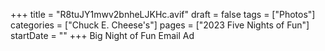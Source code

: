 +++
title = "R8tuJY1mwv2bnheLJKHc.avif"
draft = false
tags = ["Photos"]
categories = ["Chuck E. Cheese's"]
pages = ["2023 Five Nights of Fun"]
startDate = ""
+++
Big Night of Fun Email Ad
